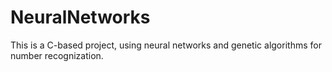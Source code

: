 # NeuralNetworks

This is a C-based project, using neural networks and genetic algorithms for number recognization.
